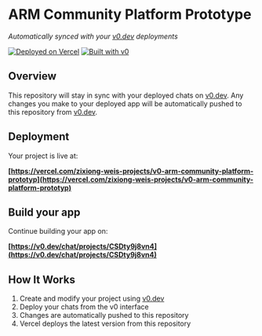 # ARM Community Platform Prototype

*Automatically synced with your [v0.dev](https://v0.dev) deployments*

[![Deployed on Vercel](https://img.shields.io/badge/Deployed%20on-Vercel-black?style=for-the-badge&logo=vercel)](https://vercel.com/zixiong-weis-projects/v0-arm-community-platform-prototyp)
[![Built with v0](https://img.shields.io/badge/Built%20with-v0.dev-black?style=for-the-badge)](https://v0.dev/chat/projects/CSDty9j8vn4)

## Overview

This repository will stay in sync with your deployed chats on [v0.dev](https://v0.dev).
Any changes you make to your deployed app will be automatically pushed to this repository from [v0.dev](https://v0.dev).

## Deployment

Your project is live at:

**[https://vercel.com/zixiong-weis-projects/v0-arm-community-platform-prototyp](https://vercel.com/zixiong-weis-projects/v0-arm-community-platform-prototyp)**

## Build your app

Continue building your app on:

**[https://v0.dev/chat/projects/CSDty9j8vn4](https://v0.dev/chat/projects/CSDty9j8vn4)**

## How It Works

1. Create and modify your project using [v0.dev](https://v0.dev)
2. Deploy your chats from the v0 interface
3. Changes are automatically pushed to this repository
4. Vercel deploys the latest version from this repository
